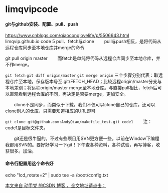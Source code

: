 # limqvipcode
#### git与github安装、配置、pull、push

https://www.cnblogs.com/qiaoconglovelife/p/5506643.html
limqvip.github.io code
5 pull、fetch与clone
　　pull与push相反，是将代码从远程仓库同步至本地仓库并merge的命令

git pull origin master
　　而fetch是单纯将代码从远程仓库同步至本地仓库，并不作merge。

`git fetch`
`git diff origin/master`
`git merge origin`
     三个步骤分别代表：取远程仓库至本地，保存版本号至.git/FETCH_HEAD；比较远程origin/master分支与本地差别；将远程origin/master merge至本地仓库。与直接pull相比，fetch后可以直观看到远程仓库的不同，再决定是否要merge，更加安全。

　　clone不是同步，而类似于下载。我们不仅可以clone自己的仓库，还可以clone别人的仓库，只需要知道相应的URL即可　　

`git clone git@github.com:AndyQiao/makefile_test.git code1`
　　注：code1是目标文件夹。

　　git还是很牛逼的。不过有些项目用SVN更方便一些。以前在Window下编程我都用SVN的。要好好学习一下git！下午查各种资料，各种试验，再写博客，收获很多。加油。

#### 命令行配置用这个命令好

echo "lcd_rotate=2" | sudo tee -a /boot/config.txt

[本文来自 动手党 的CSDN 博客 ，全文地址请点击：](https://blog.csdn.net/g1fdgfgdf2_/article/details/78880327?utm_source=copy)